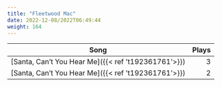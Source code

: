 ```yaml
---
title: "Fleetwood Mac"
date: 2022-12-08/2022T06:49:44
weight: 164
---
```




 Song | Plays 
----- | -----:
[Santa, Can’t You Hear Me]({{< ref 't192361761'>}}) | 3
[Santa, Can’t You Hear Me]({{< ref 't192361761'>}}) | 2
